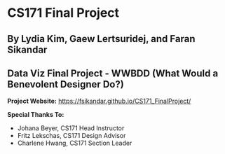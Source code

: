 # CS171 Final Project
## By Lydia Kim, Gaew Lertsuridej, and Faran Sikandar
## Data Viz Final Project - WWBDD (What Would a Benevolent Designer Do?)

**Project Website:** https://fsikandar.github.io/CS171_FinalProject/

**Special Thanks To:**

- Johana Beyer, CS171 Head Instructor
- Fritz Lekschas, CS171 Design Advisor
- Charlene Hwang, CS171 Section Leader
